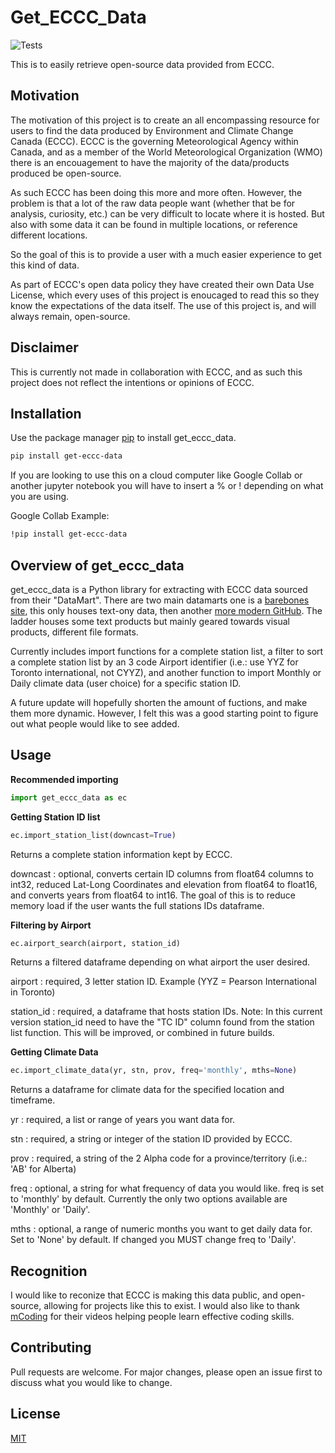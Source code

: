 # Get_ECCC_Data

![Tests](https://github.com/robertburry/Get_ECCC_Data/actions/workflows/tests.yml/badge.svg)

This is to easily retrieve open-source data provided from ECCC. 

## Motivation 
The motivation of this project is to create an all encompassing resource for users to find the 
data produced by Environment and Climate Change Canada (ECCC). ECCC is the governing Meteorological Agency
within Canada, and as a member of the World Meteorological Organization (WMO) there is an encouagement to 
have the majority of the data/products produced be open-source. 

As such ECCC has been doing this more and more often. However, the problem is that a lot of the raw data people want (whether that be for analysis, curiosity, etc.) can be very difficult to locate where it is hosted. But also with some data it can be found in multiple locations, or reference different locations. 

So the goal of this is to provide a user with a much easier experience to get this kind of data. 

As part of ECCC's open data policy they have created their own Data Use License, which every uses of this project is enoucaged to read this so they know the expectations of the data itself. The use of this project is, and will always remain, open-source. 

## Disclaimer
This is currently not made in collaboration with ECCC, and as such this project does not reflect the intentions or opinions of ECCC.

## Installation

Use the package manager [pip](https://pip.pypa.io/en/stable/) to install get_eccc_data.

```bash
pip install get-eccc-data
```

If you are looking to use this on a cloud computer like Google Collab or another jupyter notebook you will have to insert a % or ! depending on what you are using. 

Google Collab Example:

``` bash
!pip install get-eccc-data
```

## Overview of get_eccc_data

get_eccc_data is a Python library for extracting with ECCC data sourced from their "DataMart". There are two main datamarts one is a [barebones site](https://dd.weather.gc.ca), this only houses text-ony data, then another [more modern GitHub](https://eccc-msc.github.io/open-data/msc-data/readme_en/). The ladder houses some text products but mainly geared towards visual products, different file formats.

Currently includes import functions for a complete station list, a filter to sort a complete station list by an 3 code Airport identifier (i.e.: use YYZ for Toronto international, not CYYZ), and another function to import Monthly or Daily climate data (user choice) for a specific station ID. 

A future update will hopefully shorten the amount of fuctions, and make them more dynamic. However, I felt this was a good starting point to figure out what people would like to see added. 

## Usage

**Recommended importing**
```python
import get_eccc_data as ec
```

**Getting Station ID list**

```python
ec.import_station_list(downcast=True)
```

Returns a complete station information kept by ECCC. 

downcast
: optional, converts certain ID columns from float64 columns to int32, reduced Lat-Long Coordinates and elevation from float64 to float16, and converts years from float64 to int16. The goal of this is to reduce memory load if the user wants the full stations IDs dataframe. 

**Filtering by Airport**

```python
ec.airport_search(airport, station_id)
```

Returns a filtered dataframe depending on what airport the user desired. 

airport
: required, 3 letter station ID. Example (YYZ = Pearson International in Toronto)

station_id
: required, a dataframe that hosts station IDs. Note: In this current version station_id need to have the "TC ID" column found from the station list function. This will be improved, or combined in future builds. 

**Getting Climate Data** 

```python
ec.import_climate_data(yr, stn, prov, freq='monthly', mths=None)
```

Returns a dataframe for climate data for the specified location and timeframe.

yr
: required, a list or range of years you want data for. 

stn
: required, a string or integer of the station ID provided by ECCC. 

prov
: required, a string of the 2 Alpha code for a province/territory (i.e.: 'AB' for Alberta)

freq
: optional, a string for what frequency of data you would like. freq is set to 'monthly' by default. Currently the only two options available are 'Monthly' or 'Daily'.

mths
: optional, a range of numeric months you want to get daily data for. Set to 'None' by default. If changed you MUST change freq to 'Daily'. 


## Recognition
I would like to reconize that ECCC is making this data public, and open-source, allowing for projects like this to exist. I would also like to thank [mCoding](https://github.com/mCodingLLC/) for their videos helping people learn effective coding skills. 

## Contributing
Pull requests are welcome. For major changes, please open an issue first to discuss what you would like to change.

## License
[MIT](https://choosealicense.com/licenses/mit/)